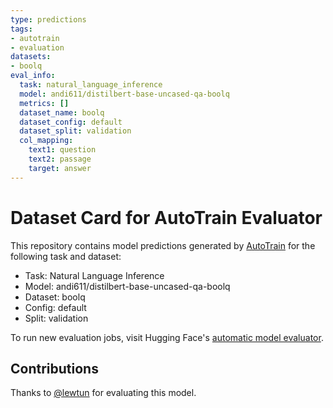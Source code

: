 ```yaml
---
type: predictions
tags:
- autotrain
- evaluation
datasets:
- boolq
eval_info:
  task: natural_language_inference
  model: andi611/distilbert-base-uncased-qa-boolq
  metrics: []
  dataset_name: boolq
  dataset_config: default
  dataset_split: validation
  col_mapping:
    text1: question
    text2: passage
    target: answer
---
```

# Dataset Card for AutoTrain Evaluator

This repository contains model predictions generated by [AutoTrain](https://huggingface.co/autotrain) for the following task and dataset:

* Task: Natural Language Inference
* Model: andi611/distilbert-base-uncased-qa-boolq
* Dataset: boolq
* Config: default
* Split: validation

To run new evaluation jobs, visit Hugging Face's [automatic model evaluator](https://huggingface.co/spaces/autoevaluate/model-evaluator).

## Contributions

Thanks to [@lewtun](https://huggingface.co/lewtun) for evaluating this model.